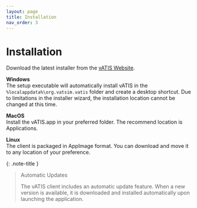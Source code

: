```yaml
---
layout: page
title: Installation
nav_order: 3
---
```


# Installation

Download the latest installer from the [vATIS Website](https://beta.vatis.app).

**Windows**<br/>
The setup executable will automatically install vATIS in the `%localappdata%\org.vatsim.vatis` folder and create a desktop shortcut. Due to limitations in the installer wizard, the installation location cannot be changed at this time.

**MacOS**<br/>
Install the vATIS.app in your preferred folder. The recommend location is Applications.

**Linux**<br/>
The client is packaged in AppImage format. You can download and move it to any location of your preference.


{: .note-title }
> Automatic Updates
>
> The vATIS client includes an automatic update feature. When a new version is available, it is downloaded and installed automatically upon launching the application.